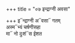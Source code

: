 +++
title = "०७ इन्द्राग्नी अवसा"

+++
इ᳓न्द्राग्नी अ᳓वसा᳓ गतम्  
अस्म᳓भ्यं चर्षणीसहा  
मा᳓ नो दुःशं᳓स ईशत